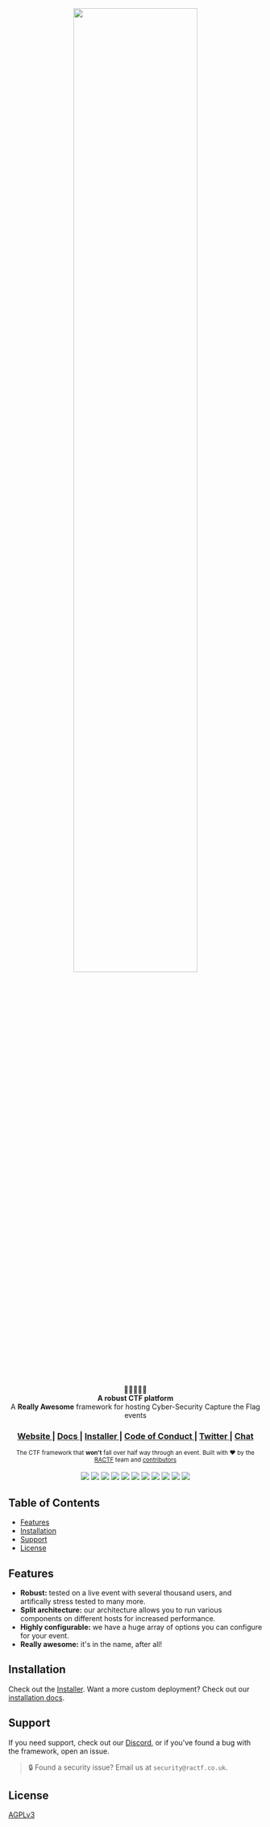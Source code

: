 <div align="center">
  <img src="https://cdn.discordapp.com/attachments/721768144296738847/812516613626134609/path5839.png" width="70%">
</div>

<div align="center">
  🚩⛳🏁🏳️‍🌈
</div>
<div align="center">
  <strong>A robust CTF platform</strong>
</div>
<div align="center">
  A <strong>Really Awesome</strong> framework for hosting Cyber-Security Capture the Flag events
</div>

<div align="center">
  <h3>
    <a href="https://ractf.co.uk">
      Website
    </a>
    <span> | </span>
    <a href="https://docs.ractf.co.uk">
      Docs
    </a>
    <span> | </span>
    <a href="https://github.com/ractf/install">
      Installer
    </a>
    <span> | </span>
    <a href="https://github.com/ractf/core/blob/master/CODE_OF_CONDUCT.md">
      Code of Conduct
    </a>
    <span> | </span>
    <a href="https://twitter.com/RACTF_UK">
      Twitter
    </a>
    <span> | </span>
    <a href="https://discord.gg/FfW2xXR">
      Chat
    </a>
  </h3>
</div>

<div align="center">
  <sub>The CTF framework that <strong>won't</strong> fall over half way through an event. Built with ❤︎ by
  the <a href="https://twitter.com/RACTF_UK">RACTF</a> team and 
  <a href="https://github.com/ractf/core/graphs/contributors">
    contributors
  </a></sub>
</div>

<br>

<div align="center">
    <a href="https://github.com/ractf/polaris/actions/workflows/create-release.yml"><img src=https://github.com/ractf/polaris/actions/workflows/create-release.yml/badge.svg></a>
    <a href="https://github.com/ractf/polaris/actions/workflows/build-application-rpm.yml"><img src=https://github.com/ractf/polaris/actions/workflows/build-application-rpm.yml/badge.svg></a>
    <a href="https://github.com/ractf/polaris/actions/workflows/build-application-jar.yml"><img src=https://github.com/ractf/polaris/actions/workflows/build-application-jar.yml/badge.svg></a>
    <a href="https://github.com/ractf/polaris/actions/workflows/build-application-javadoc.yml"><img src=https://github.com/ractf/polaris/actions/workflows/build-application-javadoc.yml/badge.svg></a>
    <a href="https://github.com/ractf/polaris/actions/workflows/build-api-javadoc.yml"><img src=https://github.com/ractf/polaris/actions/workflows/build-api-javadoc.yml/badge.svg></a>
    <a href="https://github.com/ractf/polaris/actions/workflows/build-cli-rpm.yml"><img src=https://github.com/ractf/polaris/actions/workflows/build-cli-rpm.yml/badge.svg></a>
    <a href="https://github.com/ractf/polaris/actions/workflows/build-cli-jar.yml"><img src=https://github.com/ractf/polaris/actions/workflows/build-cli-jar.yml/badge.svg></a>
    <a href="https://github.com/ractf/polaris/actions/workflows/build-cli-nativeimage.yml"><img src=https://github.com/ractf/polaris/actions/workflows/build-cli-nativeimage.yml/badge.svg></a>
    <a href="https://github.com/ractf/polaris/actions/workflows/build-apiclient-javadoc.yml"><img src=https://github.com/ractf/polaris/actions/workflows/build-apiclient-javadoc.yml/badge.svg></a>
    <a href="https://github.com/ractf/polaris/actions/workflows/test-apiclient.yml"><img src=https://github.com/ractf/polaris/actions/workflows/test-apiclient.yml/badge.svg></a>
    <a href="https://codecov.io/gh/ractf/polaris"><img src="https://codecov.io/gh/ractf/polaris/branch/main/graph/badge.svg?token=ARH6KTIEP0"/></a>
</div>

## Table of Contents
- [Features](#Features)
- [Installation](#Installation)
- [Support](#Support)
- [License](#License)

## Features
- __Robust:__ tested on a live event with several thousand users, and artifically stress tested to many more.
- __Split architecture:__ our architecture allows you to run various components on different hosts for increased performance.
- __Highly configurable:__ we have a huge array of options you can configure for your event.
- __Really awesome:__ it's in the name, after all!

## Installation
Check out the [Installer](https://github.com/ractf/install/). Want a more custom deployment? Check out our [installation docs](https://docs.ractf.co.uk/installer).

## Support
If you need support, check out our [Discord](https://discord.gg/FfW2xXR), or if you've found a bug with the framework, open an issue.
> 🔒 Found a security issue? Email us at `security@ractf.co.uk`.

## License
[AGPLv3](https://tldrlegal.com/license/gnu-affero-general-public-license-v3-(agpl-3.0))
